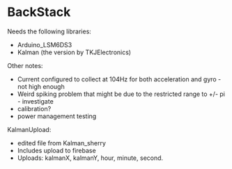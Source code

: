 # BackStack

Needs the following libraries:
- Arduino_LSM6DS3
- Kalman (the version by TKJElectronics)

Other notes:
- Current configured to collect at 104Hz for both acceleration and gyro - not high enough
- Weird spiking problem that might be due to the restricted range to +/- pi - investigate
- calibration?
- power management testing


KalmanUpload:
 - edited file from Kalman_sherry
 - Includes upload to firebase
 - Uploads: kalmanX, kalmanY, hour, minute, second. 

